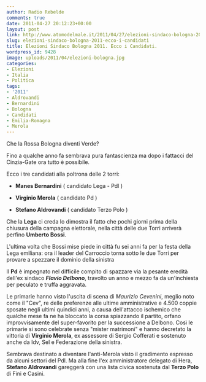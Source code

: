 ```yaml
---
author: Radio Rebelde
comments: true
date: 2011-04-27 20:12:23+00:00
layout: post
link: http://www.atomodelmale.it/2011/04/27/elezioni-sindaco-bologna-2011-ecco-i-candidati/
slug: elezioni-sindaco-bologna-2011-ecco-i-candidati
title: Elezioni Sindaco Bologna 2011. Ecco i Candidati.
wordpress_id: 9428
image: uploads/2011/04/elezioni-bologna.jpg
categories:
- Elezioni
- Italia
- Politica
tags:
- '2011'
- Aldrovandi
- Bernardini
- Bologna
- Candidati
- Emilia-Romagna
- Merola
---
```



Che la Rossa Bologna diventi Verde?

Fino a qualche anno fa sembrava pura fantascienza ma dopo i fattacci del Cinzia-Gate ora tutto è possibile.

Ecco i tre candidati alla poltrona delle 2 torri:

	
  * **Manes Bernardini** ( candidato Lega - Pdl )

	
  * **Virginio Merola** ( candidato Pd )

	
  * **Stefano Aldrovandi** ( candidato Terzo Polo )

Che la **Lega** ci creda lo dimostra il fatto che pochi giorni prima della chiusura della campagna elettorale, nella città delle due Torri arriverà perfino **Umberto Bossi**.

L'ultima volta che Bossi mise piede in città fu sei anni fa per la festa della Lega emiliana: ora il leader del Carroccio torna sotto le due Torri per provare a spezzare il dominio della sinistra

Il **Pd** è impegnato nel difficile compito di spazzare via la pesante eredità dell'ex sindaco **_Flavio Delbono_**, travolto un anno e mezzo fa da un'inchiesta per peculato e truffa aggravata.

Le primarie hanno visto l'uscita di scena di _Maurizio Cevenini_, meglio noto come il "Cev", re delle preferenze alle ultime amministrative e 4.500 coppie sposate negli ultimi quindici anni, a causa dell'attacco ischemico che qualche mese fa ne ha bloccato la corsa spiazzando il partito, orfano improvvisamente del super-favorito per la successione a Delbono. Così le primarie si sono celebrate senza "mister matrimoni" e hanno decretato la vittoria di **Virginio Merola**, ex assessore di Sergio Cofferati e sostenuto anche da Idv, Sel e Federazione della sinistra.

Sembrava destinato a diventare l'anti-Merola visto il gradimento espresso da alcuni settori del Pdl. Ma alla fine l'ex amministratore delegato di Hera, **Stefano Aldrovandi** gareggerà con una lista civica sostenuta dal **Terzo Polo** di Fini e Casini.
